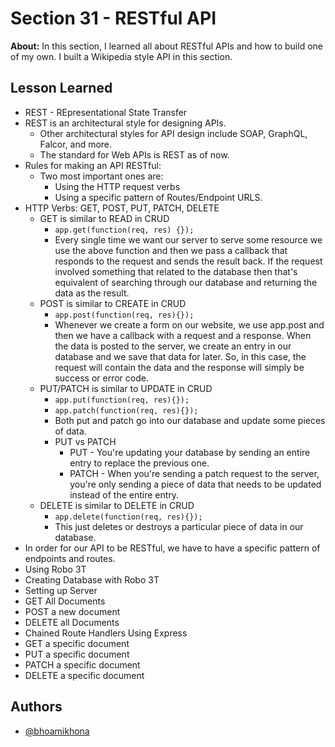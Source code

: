 
# Section 31 - RESTful API

**About:** In this section, I learned all about RESTful APIs and how to build one of my own. I built a Wikipedia style API in this section.
## Lesson Learned
- REST - REpresentational State Transfer
- REST is an architectural style for designing APIs.
    - Other architectural styles for API design include SOAP, GraphQL, Falcor, and more.
    - The standard for Web APIs is REST as of now.
- Rules for making an API RESTful:
    - Two most important ones are:
        - Using the HTTP request verbs
        - Using a specific pattern of Routes/Endpoint URLS.
- HTTP Verbs: GET, POST, PUT, PATCH, DELETE
    - GET is similar to READ in CRUD
        - ```app.get(function(req, res) {});```
        - Every single time we want our server to serve some resource we use the above function and then we pass a callback that responds to the request and sends the result back. If the request involved something that related to the database then that's equivalent of searching through our database and returning the data as the result. 
    - POST is similar to CREATE in CRUD
        - ```app.post(function(req, res){});```
        - Whenever we create a form on our website, we use app.post and then we have a callback with a request and a response. When the data is posted to the server, we create an entry in our database and we save that data for later. So, in this case, the request will contain the data and the response will simply be success or error code.
    - PUT/PATCH is similar to UPDATE in CRUD
        - ```app.put(function(req, res){});```
        - ```app.patch(function(req, res){});```
        - Both put and patch go into our database and update some pieces of data.
        - PUT vs PATCH
            - PUT - You're updating your database by sending an entire entry to replace the previous one.
            - PATCH - When you're sending a patch request to the server, you're only sending a piece of data that needs to be updated instead of the entire entry.
    - DELETE is similar to DELETE in CRUD
        - ```app.delete(function(req, res){});```
        - This just deletes or destroys a particular piece of data in our database.
- In order for our API to be RESTful, we have to have a specific pattern of endpoints and routes.
- Using Robo 3T
- Creating Database with Robo 3T
- Setting up Server
- GET All Documents
- POST a new document
- DELETE all Documents
- Chained Route Handlers Using Express
- GET a specific document
- PUT a specific document
- PATCH a specific document
- DELETE a specific document

## Authors

- [@bhoamikhona](https://github.com/bhoamikhona)

